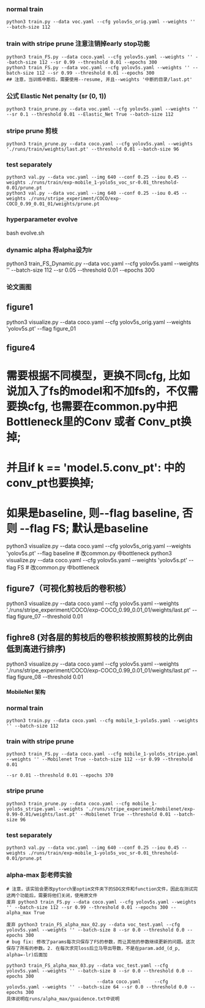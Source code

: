 ### normal train
    python3 train.py --data voc.yaml --cfg yolov5s_orig.yaml --weights '' --batch-size 112

### train with stripe prune   注意注销掉early stop功能
    python3 train_FS.py --data coco.yaml --cfg yolov5s.yaml --weights '' --batch-size 112 --sr 0.99 --threshold 0.01 --epochs 300
    python3 train_FS.py --data voc.yaml --cfg yolov5s.yaml --weights '' --batch-size 112 --sr 0.99 --threshold 0.01 --epochs 300
    ## 注意，当训练中断后，需要使用--resume, 并且--weights '中断的目录/last.pt'


### 公式 Elastic Net penalty  (sr (0, 1))
    python3 train_prune.py --data voc.yaml --cfg yolov5s.yaml --weights '' --sr 0.1 --threshold 0.01 --Elastic_Net True --batch-size 112

### stripe prune 剪枝
    python3 train_prune.py --data coco.yaml --cfg yolov5s.yaml --weights './runs/train/weights/last.pt' --threshold 0.01 --batch-size 96

### test separately
    python3 val.py --data voc.yaml --img 640 --conf 0.25 --iou 0.45 --weights ./runs/train/exp-mobile_1-yolo5s_voc_sr-0.01_threshold-0.01/prune.pt
    python3 val.py --data voc.yaml --img 640 --conf 0.25 --iou 0.45 --weights ./runs/stripe_experiment/COCO/exp-COCO_0.99_0.01_01/weights/prune.pt

### hyperparameter evolve
bash evolve.sh

### dynamic alpha 将alpha设为lr
python3 train_FS_Dynamic.py --data voc.yaml --cfg yolov5s.yaml --weights '' --batch-size 112 --sr 0.05 --threshold 0.01 --epochs 300

### 论文画图
## figure1
python3 visualize.py --data coco.yaml --cfg yolov5s_orig.yaml --weights 'yolov5s.pt' --flag figure_01

## figure4
# 需要根据不同模型，更换不同cfg, 比如说加入了fs的model和不加fs的，不仅需要换cfg, 也需要在common.py中把Bottleneck里的Conv 或者 Conv_pt换掉; 
# 并且if k == 'model.5.conv_pt': 中的conv_pt也要换掉;
# 如果是baseline, 则--flag baseline, 否则 --flag FS; 默认是baseline
python3 visualize.py --data coco.yaml --cfg yolov5s_orig.yaml --weights 'yolov5s.pt' --flag baseline          # 改common.py 中bottleneck
python3 visualize.py --data coco.yaml --cfg yolov5s.yaml --weights 'yolov5s.pt' --flag FS                     # 改common.py 中bottleneck

## figure7（可视化剪枝后的卷积核）
python3 visualize.py --data coco.yaml --cfg yolov5s.yaml --weights './runs/stripe_experiment/COCO/exp-COCO_0.99_0.01_01/weights/last.pt' --flag figure_07 --threshold 0.01
## fighre8 (对各层的剪枝后的卷积核按照剪枝的比例由低到高进行排序)
python3 visualize.py --data coco.yaml --cfg yolov5s.yaml --weights './runs/stripe_experiment/COCO/exp-COCO_0.99_0.01_01/weights/last.pt' --flag figure_08 --threshold 0.01

#### MobileNet 架构
### normal train
    python3 train.py --data coco.yaml --cfg mobile_1-yolo5s.yaml --weights '' --batch-size 112 

### train with stripe prune
    python3 train_FS.py --data coco.yaml --cfg mobile_1-yolo5s_stripe.yaml --weights '' --Mobilenet True --batch-size 112 --sr 0.99 --threshold 0.01
                                                                                                 --sr 0.01 --threshold 0.01 --epochs 370 

### stripe prune
    python3 train_prune.py --data coco.yaml --cfg mobile_1-yolo5s_stripe.yaml --weights './runs/stripe_experiment/mobilenet/exp-0.99-0.01/weights/last.pt' --Mobilenet True --threshold 0.01 --batch-size 96

### test separately
    python3 val.py --data voc.yaml --img 640 --conf 0.25 --iou 0.45 --weights ./runs/train/exp-mobile_1-yolo5s_voc_sr-0.01_threshold-0.01/prune.pt

### alpha-max 彭老师实验
    # 注意，该实验会更改pytorch里optim文件夹下的SDG文件和function文件，因此在测试完这两个功能后，需要将他们关闭，使用原文件
    废弃 python3 train_FS.py --data coco.yaml --cfg yolov5s.yaml --weights '' --batch-size 112 --sr 0.99 --threshold 0.01 --epochs 300 --alpha_max True
    
    废弃 python3 train_FS_alpha_max_02.py --data voc_test.yaml --cfg yolov5s.yaml --weights '' --batch-size 8 --sr 0.0 --threshold 0.0 --epochs 300
    # bug fix: 修改了params每次只保存了FS的参数，而让其他的参数继续更新的问题。这次保存了所有的参数。2. 在每次求完loss后立马导出导数，不是在param.add_(d_p, alpha=-lr)后面加

    python3 train_FS_alpha_max_03.py --data voc_test.yaml --cfg yolov5s.yaml --weights '' --batch-size 8 --sr 0.0 --threshold 0.0 --epochs 300
                                     --data coco.yaml     --cfg yolov5s.yaml --weights '' --batch-size 64 --sr 0.0 --threshold 0.0 --epochs 300
    具体说明在runs/alpha_max/guaidence.txt中说明
